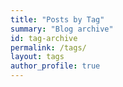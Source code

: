 ```yaml
---
title: "Posts by Tag"
summary: "Blog archive"
id: tag-archive
permalink: /tags/
layout: tags
author_profile: true
---
```

